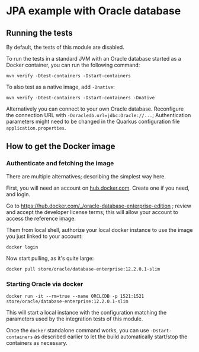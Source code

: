 # JPA example with Oracle database

## Running the tests

By default, the tests of this module are disabled.

To run the tests in a standard JVM with an Oracle database started as a Docker container, you can run the following command:

```
mvn verify -Dtest-containers -Dstart-containers
```

To also test as a native image, add `-Dnative`:

```
mvn verify -Dtest-containers -Dstart-containers -Dnative
```

Alternatively you can connect to your own Oracle database.
Reconfigure the connection URL with `-Doracledb.url=jdbc:Oracle://...`;
Authentication parameters might need to be changed in the Quarkus configuration file `application.properties`.

## How to get the Docker image

### Authenticate and fetching the image

There are multiple alternatives; describing the simplest way here.

First, you will need an account on [hub.docker.com](hub.docker.com). Create one if you need, and login.

Go to https://hub.docker.com/_/oracle-database-enterprise-edition ; review and accept the developer license terms;
this will allow your account to access the reference image.

Them from local shell, authorize your local docker instance to use the image you just linked to your account:

```
docker login
```

Now start pulling, as it's quite large:
```
docker pull store/oracle/database-enterprise:12.2.0.1-slim
```

### Starting Oracle via docker

```
docker run -it --rm=true --name ORCLCDB -p 1521:1521 store/oracle/database-enterprise:12.2.0.1-slim
```

This will start a local instance with the configuration matching the parameters used by the integration tests of this module.

Once the `docker` standalone command works, you can use `-Dstart-containers` as described earlier to let the build
automatically start/stop the containers as necessary.
